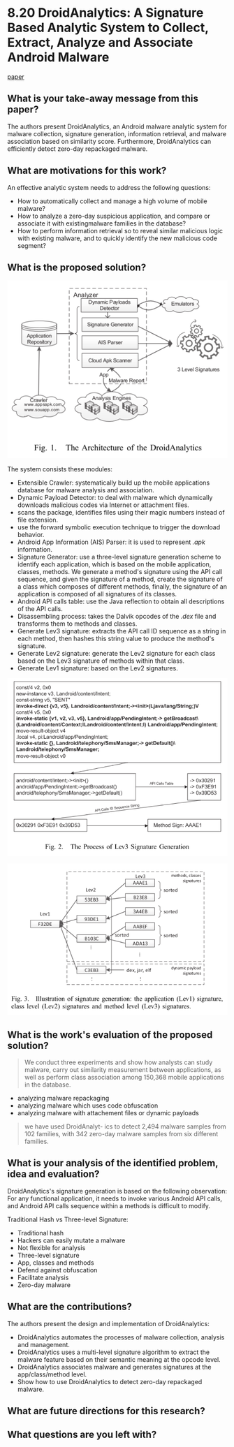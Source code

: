 # 8.20 DroidAnalytics: A Signature Based Analytic System to Collect, Extract, Analyze and Associate Android Malware


[paper](https://www.cse.cuhk.edu.hk/~cslui/PUBLICATION/TRUST13DROIDANALYTICS.pdf)

## What is your take-away message from this paper?
The authors present DroidAnalytics, an Android malware analytic system for malware collection, signature generation, information retrieval, and malware association based on similarity score. Furthermore, DroidAnalytics can efficiently detect zero-day repackaged malware.


## What are motivations for this work?
An effective analytic system needs to address the following questions:
- How to automatically collect and manage a high volume of mobile malware?
- How to analyze a zero-day suspicious application, and compare or associate it with existingmalware families in the database?
- How to perform information retrieval so to reveal similar malicious logic with existing malware, and to quickly identify the new malicious code segment?


## What is the proposed solution?

![](../pic/8.20_architecture.png)

The system consists these modules:
- Extensible Crawler: systematically build up the mobile applications database for malware analysis and association.
- Dynamic Payload Detector: to deal with malware which dynamically downloads malicious codes via Internet or attachment files.
 - scans the package, identifies files using their magic numbers instead of file extension.
 - use the forward symbolic execution technique to trigger the download behavior.
- Android App Information (AIS) Parser: it is used to represent *.apk* information.
- Signature Generator: use a three-level signature generation scheme to identify each application, which is based on the mobile application, classes, methods. We generate a method's signature using the API call sequence, and given the signature of a method, create the signature of a class which composes of different methods, finally, the signature of an application is composed of all signatures of its classes.
 - Android API calls table: use the Java reflection to obtain all descriptions of the API calls.
 - Disassembling process: takes the Dalvik opcodes of the *.dex* file and transforms them to methods and classes.
 - Generate Lev3 signature: extracts the API call ID sequence as a string in each method, then hashes this string value to produce the method's signature.
 - Generate Lev2 signature: generate the Lev2 signature for each class based on the Lev3 signature of methods within that class.
 - Generate Lev1 signature: based on the Lev2 signatures.

 ![](../pic/8.20_signature.png)

 ![](../pic/8.20_signature2.png)


## What is the work's evaluation of the proposed solution?
>We conduct three experiments and show how analysts can study malware, carry out similarity measurement between applications, as well as perform class association among 150,368 mobile applications in the database.

- analyzing malware repackaging
- analyzing malware which uses code obfuscation
- analyzing malware with attachement files or dynamic payloads

>we have used DroidAnalyt- ics to detect 2,494 malware samples from 102 families, with 342 zero-day malware samples from six different families.


## What is your analysis of the identified problem, idea and evaluation?
DroidAnalytics's signature generation is based on the following observation: For any functional application, it needs to invoke various Android API calls, and Android API calls sequence within a methods is difficult to modify.

Traditional Hash vs Three-level Signature:
- Traditional hash
 - Hackers can easily mutate a malware
 - Not flexible for analysis
- Three-level signature
 - App, classes and methods
 - Defend against obfuscation
 - Facilitate analysis
 - Zero-day malware


## What are the contributions?
The authors present the design and implementation of DroidAnalytics:
- DroidAnalytics automates the processes of malware collection, analysis and management.
- DroidAnalytics uses a multi-level signature algorithm to extract the malware feature based on their semantic meaning at the opcode level.
- DroidAnalytics associates malware and generates signatures at the app/class/method level.
- Show how to use DroidAnalytics to detect zero-day repackaged malware.


## What are future directions for this research?
## What questions are you left with?
